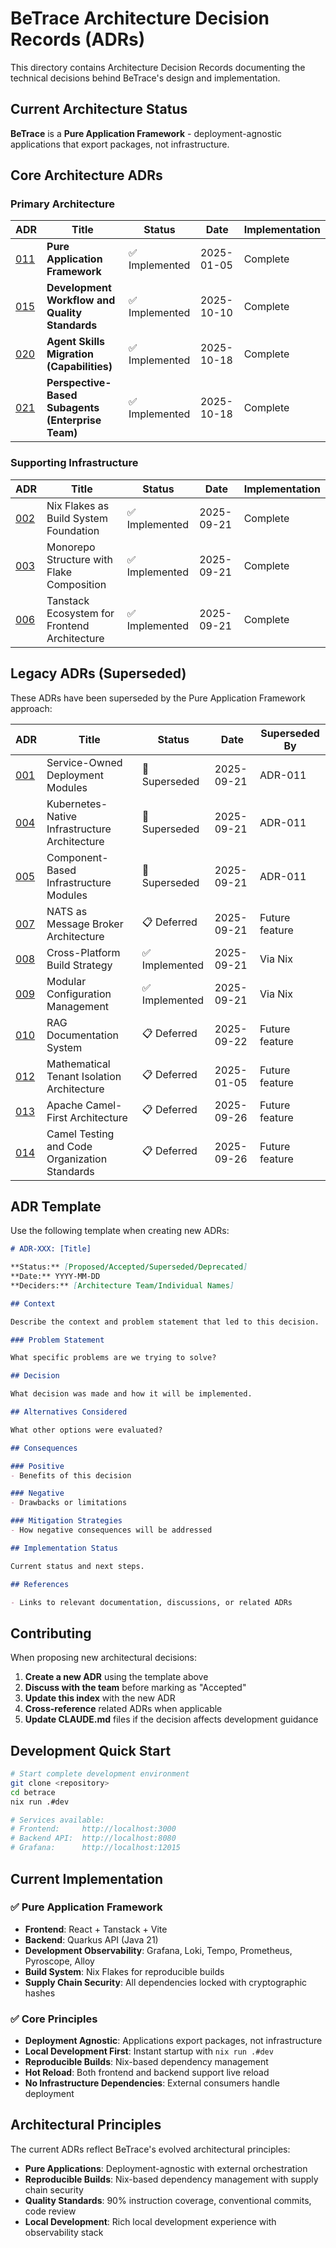 # BeTrace Architecture Decision Records (ADRs)

This directory contains Architecture Decision Records documenting the technical decisions behind BeTrace's design and implementation.

## Current Architecture Status

**BeTrace** is a **Pure Application Framework** - deployment-agnostic applications that export packages, not infrastructure.

## Core Architecture ADRs

### Primary Architecture
| ADR | Title | Status | Date | Implementation |
|-----|-------|--------|------|----------------|
| [011](./011-pure-application-framework.md) | **Pure Application Framework** | ✅ Implemented | 2025-01-05 | Complete |
| [015](./015-development-workflow-and-quality-standards.md) | **Development Workflow and Quality Standards** | ✅ Implemented | 2025-10-10 | Complete |
| [020](./020-agent-skills-migration.md) | **Agent Skills Migration (Capabilities)** | ✅ Implemented | 2025-10-18 | Complete |
| [021](./021-perspective-based-subagents.md) | **Perspective-Based Subagents (Enterprise Team)** | ✅ Implemented | 2025-10-18 | Complete |

### Supporting Infrastructure
| ADR | Title | Status | Date | Implementation |
|-----|-------|--------|------|----------------|
| [002](./002-nix-flakes-build-system.md) | Nix Flakes as Build System Foundation | ✅ Implemented | 2025-09-21 | Complete |
| [003](./003-monorepo-flake-composition.md) | Monorepo Structure with Flake Composition | ✅ Implemented | 2025-09-21 | Complete |
| [006](./006-tanstack-frontend-architecture.md) | Tanstack Ecosystem for Frontend Architecture | ✅ Implemented | 2025-09-21 | Complete |

## Legacy ADRs (Superseded)

These ADRs have been superseded by the Pure Application Framework approach:

| ADR | Title | Status | Date | Superseded By |
|-----|-------|--------|------|---------------|
| [001](./001-service-owned-deployment-modules.md) | Service-Owned Deployment Modules | 🔄 Superseded | 2025-09-21 | ADR-011 |
| [004](./004-kubernetes-native-infrastructure.md) | Kubernetes-Native Infrastructure Architecture | 🔄 Superseded | 2025-09-21 | ADR-011 |
| [005](./005-component-based-infrastructure.md) | Component-Based Infrastructure Modules | 🔄 Superseded | 2025-09-21 | ADR-011 |
| [007](./007-nats-message-broker.md) | NATS as Message Broker Architecture | 📋 Deferred | 2025-09-21 | Future feature |
| [008](./008-cross-platform-build-strategy.md) | Cross-Platform Build Strategy | ✅ Implemented | 2025-09-21 | Via Nix |
| [009](./009-modular-configuration-management.md) | Modular Configuration Management | ✅ Implemented | 2025-09-21 | Via Nix |
| [010](./010-rag-documentation-system.md) | RAG Documentation System | 📋 Deferred | 2025-09-22 | Future feature |
| [012](./012-mathematical-tenant-isolation-architecture.md) | Mathematical Tenant Isolation Architecture | 📋 Deferred | 2025-01-05 | Future feature |
| [013](./013-apache-camel-first-architecture.md) | Apache Camel-First Architecture | 📋 Deferred | 2025-09-26 | Future feature |
| [014](./014-camel-testing-and-organization-standards.md) | Camel Testing and Code Organization Standards | 📋 Deferred | 2025-09-26 | Future feature |

## ADR Template

Use the following template when creating new ADRs:

```markdown
# ADR-XXX: [Title]

**Status:** [Proposed/Accepted/Superseded/Deprecated]
**Date:** YYYY-MM-DD
**Deciders:** [Architecture Team/Individual Names]

## Context

Describe the context and problem statement that led to this decision.

### Problem Statement

What specific problems are we trying to solve?

## Decision

What decision was made and how it will be implemented.

## Alternatives Considered

What other options were evaluated?

## Consequences

### Positive
- Benefits of this decision

### Negative
- Drawbacks or limitations

### Mitigation Strategies
- How negative consequences will be addressed

## Implementation Status

Current status and next steps.

## References

- Links to relevant documentation, discussions, or related ADRs
```

## Contributing

When proposing new architectural decisions:

1. **Create a new ADR** using the template above
2. **Discuss with the team** before marking as "Accepted"
3. **Update this index** with the new ADR
4. **Cross-reference** related ADRs when applicable
5. **Update CLAUDE.md** files if the decision affects development guidance

## Development Quick Start

```bash
# Start complete development environment
git clone <repository>
cd betrace
nix run .#dev

# Services available:
# Frontend:     http://localhost:3000
# Backend API:  http://localhost:8080
# Grafana:      http://localhost:12015
```

## Current Implementation

### ✅ Pure Application Framework
- **Frontend**: React + Tanstack + Vite
- **Backend**: Quarkus API (Java 21)
- **Development Observability**: Grafana, Loki, Tempo, Prometheus, Pyroscope, Alloy
- **Build System**: Nix Flakes for reproducible builds
- **Supply Chain Security**: All dependencies locked with cryptographic hashes

### ✅ Core Principles
- **Deployment Agnostic**: Applications export packages, not infrastructure
- **Local Development First**: Instant startup with `nix run .#dev`
- **Reproducible Builds**: Nix-based dependency management
- **Hot Reload**: Both frontend and backend support live reload
- **No Infrastructure Dependencies**: External consumers handle deployment

## Architectural Principles

The current ADRs reflect BeTrace's evolved architectural principles:

- **Pure Applications**: Deployment-agnostic with external orchestration
- **Reproducible Builds**: Nix-based dependency management with supply chain security
- **Quality Standards**: 90% instruction coverage, conventional commits, code review
- **Local Development**: Rich local development experience with observability stack
